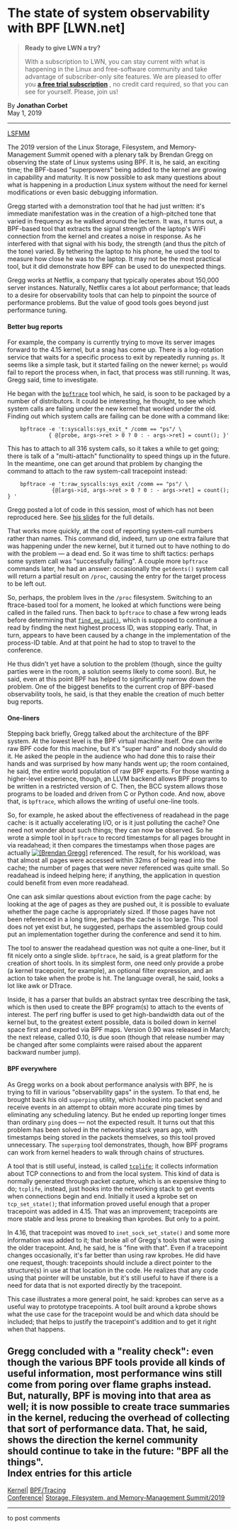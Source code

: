 # The state of system observability with BPF [LWN.net]

> **Ready to give LWN a try?**
> 
> With a subscription to LWN, you can stay current with what is happening in the Linux and free-software community and take advantage of subscriber-only site features. We are pleased to offer you **[a free trial subscription](https://lwn.net/Promo/nst-trial/claim)** , no credit card required, so that you can see for yourself. Please, join us! 

By **Jonathan Corbet**  
May 1, 2019 

* * *

[LSFMM](/Articles/lsfmm2019/)

The 2019 version of the Linux Storage, Filesystem, and Memory-Management Summit opened with a plenary talk by Brendan Gregg on observing the state of Linux systems using BPF. It is, he said, an exciting time; the BPF-based "superpowers" being added to the kernel are growing in capability and maturity. It is now possible to ask many questions about what is happening in a production Linux system without the need for kernel modifications or even basic debugging information. 

Gregg started with a demonstration tool that he had just written: it's immediate manifestation was in the creation of a high-pitched tone that varied in frequency as he walked around the lectern. It was, it turns out, a BPF-based tool that extracts the signal strength of the laptop's WiFi connection from the kernel and creates a noise in response. As he interfered with that signal with his body, the strength (and thus the pitch of the tone) varied. By tethering the laptop to his phone, he used the tool to measure how close he was to the laptop. It may not be the most practical tool, but it did demonstrate how BPF can be used to do unexpected things. 

Gregg works at Netflix, a company that typically operates about 150,000 server instances. Naturally, Netflix cares a lot about performance; that leads to a desire for observability tools that can help to pinpoint the source of performance problems. But the value of good tools goes beyond just performance tuning. 

#### Better bug reports

For example, the company is currently trying to move its server images forward to the 4.15 kernel, but a snag has come up. There is a log-rotation service that waits for a specific process to exit by repeatedly running `ps`. It seems like a simple task, but it started failing on the newer kernel; `ps` would fail to report the process when, in fact, that process was still running. It was, Gregg said, time to investigate. 

He began with the [`bpftrace`](https://github.com/iovisor/bpftrace) tool which, he said, is soon to be packaged by a number of distributors. It could be interesting, he thought, to see which system calls are failing under the new kernel that worked under the old. Finding out which system calls are failing can be done with a command like: 
    
    
        bpftrace -e 't:syscalls:sys_exit_* /comm == "ps"/ \
        	     { @[probe, args->ret > 0 ? 0 : - args->ret] = count(); }'
    

This has to attach to all 316 system calls, so it takes a while to get going; there is talk of a "multi-attach" functionality to speed things up in the future. In the meantime, one can get around that problem by changing the command to attach to the raw system-call tracepoint instead: 
    
    
        bpftrace -e 't:raw_syscalls:sys_exit /comm == "ps"/ \
        	      {@[args->id, args->ret > 0 ? 0 : - args->ret] = count(); } '
    

Gregg posted a lot of code in this session, most of which has not been reproduced here. See [his slides](http://www.brendangregg.com/Slides/LSFMM2019_BPF_Observability.pdf) for the full details. 

That works more quickly, at the cost of reporting system-call numbers rather than names. This command did, indeed, turn up one extra failure that was happening under the new kernel, but it turned out to have nothing to do with the problem — a dead end. So it was time to shift tactics: perhaps some system call was "successfully failing". A couple more `bpftrace` commands later, he had an answer: occasionally the `getdents()` system call will return a partial result on `/proc`, causing the entry for the target process to be left out. 

So, perhaps, the problem lives in the `/proc` filesystem. Switching to an ftrace-based tool for a moment, he looked at which functions were being called in the failed runs. Then back to `bpftrace` to chase a few wrong leads before determining that [`find_ge_pid()`](https://elixir.bootlin.com/linux/latest/source/kernel/pid.c#L449), which is supposed to continue a read by finding the next highest process ID, was stopping early. That, in turn, appears to have been caused by a change in the implementation of the process-ID table. And at that point he had to stop to travel to the conference. 

He thus didn't yet have a solution to the problem (though, since the guilty parties were in the room, a solution seems likely to come soon). But, he said, even at this point BPF has helped to significantly narrow down the problem. One of the biggest benefits to the current crop of BPF-based observability tools, he said, is that they enable the creation of much better bug reports. 

#### One-liners

Stepping back briefly, Gregg talked about the architecture of the BPF system. At the lowest level is the BPF virtual machine itself. One can write raw BPF code for this machine, but it's "super hard" and nobody should do it. He asked the people in the audience who had done this to raise their hands and was surprised by how many hands went up; the room contained, he said, the entire world population of raw BPF experts. For those wanting a higher-level experience, though, an LLVM backend allows BPF programs to be written in a restricted version of C. Then, the BCC system allows those programs to be loaded and driven from C or Python code. And now, above that, is `bpftrace`, which allows the writing of useful one-line tools. 

So, for example, he asked about the effectiveness of readahead in the page cache: is it actually accelerating I/O, or is it just polluting the cache? One need not wonder about such things; they can now be observed. So he wrote a simple tool in `bpftrace` to record timestamps for all pages brought in via readahead; it then compares the timestamps when those pages are actually [![\[Brendan Gregg\]](https://static.lwn.net/images/conf/2019/lsfmm/BrendanGregg-sm.jpg)](/Articles/787181/) referenced. The result, for his workload, was that almost all pages were accessed within 32ms of being read into the cache; the number of pages that were never referenced was quite small. So readahead is indeed helping here; if anything, the application in question could benefit from even more readahead. 

One can ask similar questions about eviction from the page cache: by looking at the age of pages as they are pushed out, it is possible to evaluate whether the page cache is appropriately sized. If those pages have not been referenced in a long time, perhaps the cache is too large. This tool does not yet exist but, he suggested, perhaps the assembled group could put an implementation together during the conference and send it to him. 

The tool to answer the readahead question was not quite a one-liner, but it fit nicely onto a single slide. `bpftrace`, he said, is a great platform for the creation of short tools. In its simplest form, one need only provide a probe (a kernel tracepoint, for example), an optional filter expression, and an action to take when the probe is hit. The language overall, he said, looks a lot like awk or DTrace. 

Inside, it has a parser that builds an abstract syntax tree describing the task, which is then used to create the BPF program(s) to attach to the events of interest. The perf ring buffer is used to get high-bandwidth data out of the kernel but, to the greatest extent possible, data is boiled down in kernel space first and exported via BPF maps. Version 0.90 was released in March; the next release, called 0.10, is due soon (though that release number may be changed after some complaints were raised about the apparent backward number jump). 

#### BPF everywhere

As Gregg works on a book about performance analysis with BPF, he is trying to fill in various "observability gaps" in the system. To that end, he brought back his old `superping` utility, which hooked into packet send and receive events in an attempt to obtain more accurate ping times by eliminating any scheduling latency. But he ended up reporting longer times than ordinary `ping` does — not the expected result. It turns out that this problem has been solved in the networking stack years ago, with timestamps being stored in the packets themselves, so this tool proved unnecessary. The `superping` tool demonstrates, though, how BPF programs can work from kernel headers to walk through chains of structures. 

A tool that is still useful, instead, is called [`tcplife`](http://www.brendangregg.com/blog/2016-11-30/linux-bcc-tcplife.html); it collects information about TCP connections to and from the local system. This kind of data is normally generated through packet capture, which is an expensive thing to do; `tcplife`, instead, just hooks into the networking stack to get events when connections begin and end. Initially it used a kprobe set on `tcp_set_state()`; that information proved useful enough that a proper tracepoint was added in 4.15. That was an improvement; tracepoints are more stable and less prone to breaking than kprobes. But only to a point. 

In 4.16, that tracepoint was moved to `inet_sock_set_state()` and some more information was added to it; that broke all of Gregg's tools that were using the older tracepoint. And, he said, he is "fine with that". Even if a tracepoint changes occasionally, it's far better than using raw kprobes. He did have one request, though: tracepoints should include a direct pointer to the structure(s) in use at that location in the code. He realizes that any code using that pointer will be unstable, but it's still useful to have if there is a need for data that is not exported directly by the tracepoint. 

This case illustrates a more general point, he said: kprobes can serve as a useful way to prototype tracepoints. A tool built around a kprobe shows what the use case for the tracepoint would be and which data should be included; that helps to justify the tracepoint's addition and to get it right when that happens. 

Gregg concluded with a "reality check": even though the various BPF tools provide all kinds of useful information, most performance wins still come from poring over flame graphs instead. But, naturally, BPF is moving into that area as well; it is now possible to create trace summaries in the kernel, reducing the overhead of collecting that sort of performance data. That, he said, shows the direction the kernel community should continue to take in the future: "BPF all the things".  
Index entries for this article  
---  
[Kernel](/Kernel/Index)| [BPF/Tracing](/Kernel/Index#BPF-Tracing)  
[Conference](/Archives/ConferenceIndex/)| [Storage, Filesystem, and Memory-Management Summit/2019](/Archives/ConferenceIndex/#Storage_Filesystem_and_Memory-Management_Summit-2019)  
  


* * *

to post comments 
